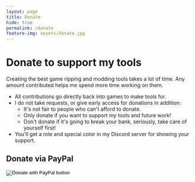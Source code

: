 ```yaml
---
layout: page
title: Donate
hide: true
permalink: /donate
feature-img: assets/donate.jpg
---
```


# Donate to support my tools
Creating the best game ripping and modding tools takes a lot of time. Any amount contributed helps me spend more time working on them.

- All contributions go directly back into games to make tools for.
- I do not take requests, or give early access for donations in addition:
  - It's not fair to people who can't afford to donate.
  - Only donate if you want to support my tools and future work!
  - Don't donate if it's going to break your bank, seriously, take care of yourself first!
- You'll get a role and special color in my Discord server for showing your support.

## Donate via PayPal
<form action="https://www.paypal.com/donate" method="post" target="_top">
    <input type="hidden" name="hosted_button_id" value="6DFRTDDU7RHNE" />
    <input type="image" src="https://www.paypalobjects.com/en_US/i/btn/btn_donate_LG.gif" border="0" name="submit" title="PayPal - The safer, easier way to pay online!" alt="Donate with PayPal button" />
</form>